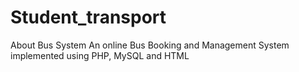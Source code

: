 # Student_transport
About Bus System
An online Bus Booking and Management System implemented using PHP, MySQL and HTML
